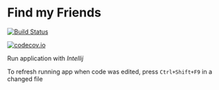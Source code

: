# Find my Friends

[![Build Status](https://travis-ci.org/krzykrucz/FindYourFriends.svg?branch=master)](https://travis-ci.org/krzykrucz/FindYourFriends)

[![codecov.io](http://codecov.io/github/krzykrucz/FindYourFriends/coverage.svg?branch=master)](http://codecov.io/github/krzykrucz/FindYourFriends?branch=master)

Run application with _Intellij_

To refresh running app when code was edited, press `Ctrl+Shift+F9` in a changed file
